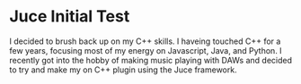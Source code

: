 # Juce Initial Test

I decided to brush back up on my C++ skills. I haveing touched C++ for a few years, focusing most of my energy on Javascript, Java, and Python.
I recently got into the hobby of making music playing with DAWs and decided to try and make my on C++ plugin using the Juce framework.
